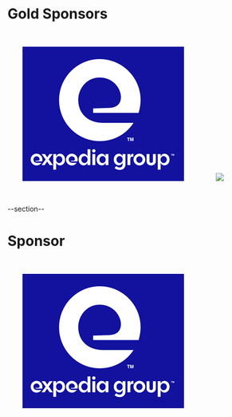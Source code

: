 <!-- Gold Level Sponsors

	 Leave Expedia in until 2020-06-25 
	 Leave Peak6 in until 2019-08-06
-->

# Gold Sponsors

<img src="images/expedia.png" style="border:none; box-shadow:none; margin: 30px; background:white;"/>
<img src="images/peak6.png" style="border:none; box-shadow:none; margin: 30px; background:white;"/>

--section--

<!-- Sponsor for this event, change as needed -->

# Sponsor

<img src="images/expedia.png" style="border:none; box-shadow:none; margin: 30px; background:white;"/>


